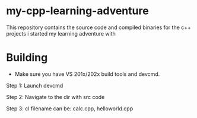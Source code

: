 # my-cpp-learning-adventure
This repository contains the source code and compiled binaries for the c++ projects i started my learning adventure with

# Building
- Make sure you have VS 201x/202x build tools and devcmd.

Step 1: Launch devcmd

Step 2: Navigate to the dir with src code

Step 3: cl <filename>
  filename can be: calc.cpp, helloworld.cpp
